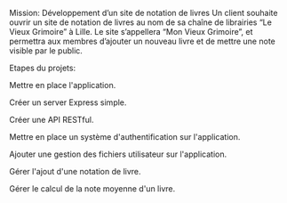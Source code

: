 Mission: Développement d’un site de notation de livres
Un client souhaite ouvrir un site de notation de livres au nom de sa chaîne de librairies “Le Vieux Grimoire” à Lille. Le site s’appellera “Mon Vieux Grimoire”, et permettra aux membres d’ajouter un nouveau livre et de mettre une note visible par le public.

Etapes du projets:

Mettre en place l'application.​

Créer un server Express simple.​

Créer une API RESTful.​

Mettre en place un système d'authentification sur l'application.​

Ajouter une gestion des fichiers utilisateur sur l'application.​

Gérer l'ajout d'une notation de livre.​

Gérer le calcul de la note moyenne d'un livre.
